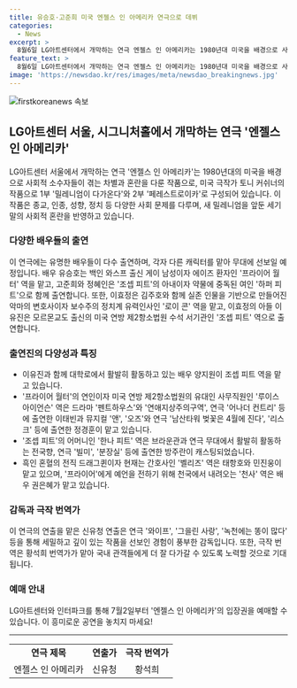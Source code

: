 ```yaml
---
title: 유승호·고준희 미국 엔젤스 인 아메리카 연극으로 데뷔
categories:
  - News
excerpt: >
  8월6일 LG아트센터에서 개막하는 연극 엔젤스 인 아메리카는 1980년대 미국을 배경으로 사회적 소수자의 이야기를 담은 작품이다. 이 연극은 종교, 인종, 성 정체성, 정치 등 다양한 사회 문제를 다루며, 새 밀레니엄을 맞이하는 시대적 혼란도 반영한다. 유승호, 고준희, 정혜인 등이 출연하여 기대를 모았으며, 연출은 신유청이 맡았다. 엔젤스 인 아메리카의 입장권은 7월2일부터 예매가 가능하다.
feature_text: >
  8월6일 LG아트센터에서 개막하는 연극 엔젤스 인 아메리카는 1980년대 미국을 배경으로 사회적 소수자의 이야기를 담은 작품이다. 이 연극은 종교, 인종, 성 정체성, 정치 등 다양한 사회 문제를 다루며, 새 밀레니엄을 맞이하는 시대적 혼란도 반영한다. 유승호, 고준희, 정혜인 등이 출연하여 기대를 모았으며, 연출은 신유청이 맡았다. 엔젤스 인 아메리카의 입장권은 7월2일부터 예매가 가능하다.
image: 'https://newsdao.kr/res/images/meta/newsdao_breakingnews.jpg'
---
```


<p><img src="https://newsdao.kr/res/images/meta/newsdao_breakingnews.jpg" alt="firstkoreanews 속보" /></p>

<h2 data-ke-size="size26">LG아트센터 서울, 시그니처홀에서 개막하는 연극 '엔젤스 인 아메리카'</h2>

<p data-ke-size="size16">LG아트센터 서울에서 개막하는 연극 '엔젤스 인 아메리카'는 1980년대의 미국을 배경으로 사회적 소수자들이 겪는 차별과 혼란을 다룬 작품으로, 미국 극작가 토니 커쉬너의 작품으로 1부 '밀레니엄이 다가온다'와 2부 '페레스트로이카'로 구성되어 있습니다. 이 작품은 종교, 인종, 성향, 정치 등 다양한 사회 문제를 다루며, 새 밀레니엄을 앞둔 세기말의 사회적 혼란을 반영하고 있습니다.</p>

<h3 data-ke-size="size24">다양한 배우들의 출연</h3>

<p data-ke-size="size16">이 연극에는 유명한 배우들이 다수 출연하며, 각자 다른 캐릭터를 맡아 무대에 선보일 예정입니다. 배우 유승호는 백인 와스프 출신 게이 남성이자 에이즈 환자인 '프라이어 월터' 역을 맡고, 고준희와 정혜인은 '조셉 피트'의 아내이자 약물에 중독된 여인 '하퍼 피트'으로 함께 출연합니다. 또한, 이효정은 김주호와 함께 실존 인물을 기반으로 만들어진 악마의 변호사이자 보수주의 정치계 유력인사인 '로이 콘' 역을 맡고, 이효정의 아들 이유진은 모르몬교도 출신의 미국 연방 제2항소법원 수석 서기관인 '조셉 피트' 역으로 출연합니다.</p>

<h3 data-ke-size="size24">출연진의 다양성과 특징</h3>

<ul>
    <li>이유진과 함께 대학로에서 활발히 활동하고 있는 배우 양지원이 조셉 피트 역을 맡고 있습니다.</li>
    <li>'프라이어 월터'의 연인이자 미국 연방 제2항소법원의 유대인 사무직원인 '루이스 아이언슨' 역은 드라마 '펜트하우스'와 '연애지상주의구역', 연극 '어나더 컨트리' 등에 출연한 이태빈과 뮤지컬 '앤', '오즈'와 연극 '남산타워 벚꽃은 4월에 진다', '리스크' 등에 출연한 정경훈이 맡고 있습니다.</li>
    <li>'조셉 피트'의 어머니인 '한나 피트' 역은 브라운관과 연극 무대에서 활발히 활동하는 전국향, 연극 '빌미', '분장실' 등에 출연한 방주란이 캐스팅되었습니다.</li>
    <li>흑인 혼혈의 전직 드래그퀸이자 현재는 간호사인 '벨리즈' 역은 태항호와 민진웅이 맡고 있으며, '프라이어'에게 예언을 전하기 위해 천국에서 내려오는 '천사' 역은 배우 권은혜가 맡고 있습니다.</li>
</ul>

<h3 data-ke-size="size24">감독과 극작 번역가</h3>

<p data-ke-size="size16">이 연극의 연출을 맡은 신유청 연출은 연극 '와이프', '그을린 사랑', '녹천에는 똥이 많다' 등을 통해 세밀하고 깊이 있는 작품을 선보인 경험이 풍부한 감독입니다. 또한, 극작 번역은 황석희 번역가가 맡아 국내 관객들에게 더 잘 다가갈 수 있도록 노력할 것으로 기대됩니다.</p>

<h3 data-ke-size="size24">예매 안내</h3>

<p data-ke-size="size16">LG아트센터와 인터파크를 통해 7월2일부터 '엔젤스 인 아메리카'의 입장권을 예매할 수 있습니다. 이 흥미로운 공연을 놓치지 마세요!</p>

<hr>

<table>
    <tr>
        <td style="text-align: center; height: 17px;"><b>연극 제목</b></td>
        <td style="text-align: center; height: 17px;"><b>연출가</b></td>
        <td style="text-align: center; height: 17px;"><b>극작 번역가</b></td>
    </tr>
    <tr>
        <td style="text-align: center; height: 17px;">엔젤스 인 아메리카</td>
        <td style="text-align: center; height: 17px;">신유청</td>
        <td style="text-align: center; height: 17px;">황석희</td>
    </tr>
</table>

